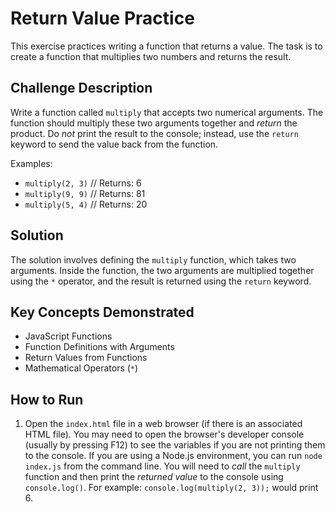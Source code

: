 # Return Value Practice

This exercise practices writing a function that returns a value. The task is to create a function that multiplies two numbers and returns the result.

## Challenge Description

Write a function called `multiply` that accepts two numerical arguments. The function should multiply these two arguments together and *return* the product.  Do *not* print the result to the console; instead, use the `return` keyword to send the value back from the function.

Examples:

*   `multiply(2, 3)`  // Returns: 6
*   `multiply(9, 9)`  // Returns: 81
*   `multiply(5, 4)`  // Returns: 20

## Solution

The solution involves defining the `multiply` function, which takes two arguments. Inside the function, the two arguments are multiplied together using the `*` operator, and the result is returned using the `return` keyword.

## Key Concepts Demonstrated

*   JavaScript Functions
*   Function Definitions with Arguments
*   Return Values from Functions
*   Mathematical Operators (`*`)

## How to Run

1.  Open the `index.html` file in a web browser (if there is an associated HTML file). You may need to open the browser's developer console (usually by pressing F12) to see the variables if you are not printing them to the console. If you are using a Node.js environment, you can run `node index.js` from the command line.  You will need to *call* the `multiply` function and then print the *returned value* to the console using `console.log()`.  For example: `console.log(multiply(2, 3));` would print 6.